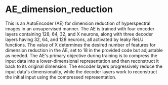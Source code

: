 # AE_dimension_reduction
This is an AutoEncoder (AE) for dimension reduction of hyperspectral images in an unsupervised manner.
The AE is trained with four encoder layers containing 128, 64, 32, and X neurons, along with three decoder layers having 32, 64, and 128 neurons, all activated by leaky ReLU functions. The value of X determines the desired number of features for dimension reduction in the AE, set to 18 in the provided code but adjustable as needed. The AE's primary objective during training is to compress the input data into a lower-dimensional representation and then reconstruct it back to its original dimension. The encoder layers progressively reduce the input data's dimensionality, while the decoder layers work to reconstruct the initial input using the compressed representation.
